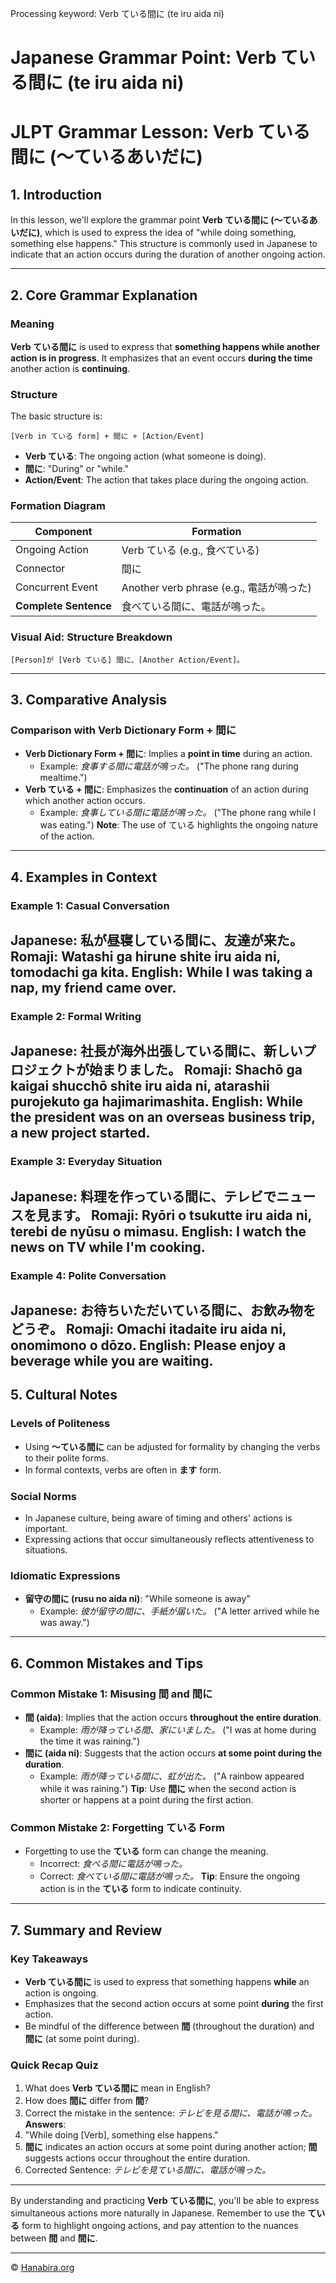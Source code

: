 Processing keyword: Verb ている間に (te iru aida ni)
# Japanese Grammar Point: Verb ている間に (te iru aida ni)
# JLPT Grammar Lesson: Verb ている間に (～ているあいだに)
## 1. Introduction
In this lesson, we'll explore the grammar point **Verb ている間に (～ているあいだに)**, which is used to express the idea of "while doing something, something else happens." This structure is commonly used in Japanese to indicate that an action occurs during the duration of another ongoing action.

---
## 2. Core Grammar Explanation
### Meaning
**Verb ている間に** is used to express that **something happens while another action is in progress**. It emphasizes that an event occurs **during the time** another action is **continuing**.
### Structure
The basic structure is:
```
[Verb in ている form] + 間に + [Action/Event]
```
- **Verb ている**: The ongoing action (what someone is doing).
- **間に**: "During" or "while."
- **Action/Event**: The action that takes place during the ongoing action.
### Formation Diagram
| Component             | Formation                                |
|-----------------------|------------------------------------------|
| Ongoing Action        | Verb ている (e.g., 食べている)             |
| Connector             | 間に                                     |
| Concurrent Event      | Another verb phrase (e.g., 電話が鳴った)  |
| **Complete Sentence** | 食べている間に、電話が鳴った。             |
### Visual Aid: Structure Breakdown
```
[Person]が [Verb ている] 間に、[Another Action/Event]。
```
---
## 3. Comparative Analysis
### Comparison with Verb Dictionary Form + 間に
- **Verb Dictionary Form + 間に**: Implies a **point in time** during an action.
  - Example: *食事する間に電話が鳴った。* ("The phone rang during mealtime.")
- **Verb ている + 間に**: Emphasizes the **continuation** of an action during which another action occurs.
  - Example: *食事している間に電話が鳴った。* ("The phone rang while I was eating.")
**Note**: The use of ている highlights the ongoing nature of the action.
---
## 4. Examples in Context
### Example 1: Casual Conversation
**Japanese**: 私が昼寝している間に、友達が来た。
**Romaji**: Watashi ga hirune shite iru aida ni, tomodachi ga kita.
**English**: While I was taking a nap, my friend came over.
---
### Example 2: Formal Writing
**Japanese**: 社長が海外出張している間に、新しいプロジェクトが始まりました。
**Romaji**: Shachō ga kaigai shucchō shite iru aida ni, atarashii purojekuto ga hajimarimashita.
**English**: While the president was on an overseas business trip, a new project started.
---
### Example 3: Everyday Situation
**Japanese**: 料理を作っている間に、テレビでニュースを見ます。
**Romaji**: Ryōri o tsukutte iru aida ni, terebi de nyūsu o mimasu.
**English**: I watch the news on TV while I'm cooking.
---
### Example 4: Polite Conversation
**Japanese**: お待ちいただいている間に、お飲み物をどうぞ。
**Romaji**: Omachi itadaite iru aida ni, onomimono o dōzo.
**English**: Please enjoy a beverage while you are waiting.
---
## 5. Cultural Notes
### Levels of Politeness
- Using **～ている間に** can be adjusted for formality by changing the verbs to their polite forms.
- In formal contexts, verbs are often in **ます** form.
### Social Norms
- In Japanese culture, being aware of timing and others' actions is important.
- Expressing actions that occur simultaneously reflects attentiveness to situations.
### Idiomatic Expressions
- **留守の間に (rusu no aida ni)**: "While someone is away"
  - Example: *彼が留守の間に、手紙が届いた。* ("A letter arrived while he was away.")
---
## 6. Common Mistakes and Tips
### Common Mistake 1: Misusing 間 and 間に
- **間 (aida)**: Implies that the action occurs **throughout the entire duration**.
  - Example: *雨が降っている間、家にいました。* ("I was at home during the time it was raining.")
- **間に (aida ni)**: Suggests that the action occurs **at some point during the duration**.
  - Example: *雨が降っている間に、虹が出た。* ("A rainbow appeared while it was raining.")
**Tip**: Use **間に** when the second action is shorter or happens at a point during the first action.
### Common Mistake 2: Forgetting ている Form
- Forgetting to use the **ている** form can change the meaning.
  - Incorrect: *食べる間に電話が鳴った。*
  - Correct: *食べている間に電話が鳴った。*
**Tip**: Ensure the ongoing action is in the **ている** form to indicate continuity.
---
## 7. Summary and Review
### Key Takeaways
- **Verb ている間に** is used to express that something happens **while** an action is ongoing.
- Emphasizes that the second action occurs at some point **during** the first action.
- Be mindful of the difference between **間** (throughout the duration) and **間に** (at some point during).
### Quick Recap Quiz
1. What does **Verb ている間に** mean in English?
2. How does **間に** differ from **間**?
3. Correct the mistake in the sentence: *テレビを見る間に、電話が鳴った。*
**Answers**:
1. "While doing [Verb], something else happens."
2. **間に** indicates an action occurs at some point during another action; **間** suggests actions occur throughout the entire duration.
3. Corrected Sentence: *テレビを見ている間に、電話が鳴った。*
---
By understanding and practicing **Verb ている間に**, you'll be able to express simultaneous actions more naturally in Japanese. Remember to use the **ている** form to highlight ongoing actions, and pay attention to the nuances between **間** and **間に**.


---

© [Hanabira.org](https://hanabira.org)
